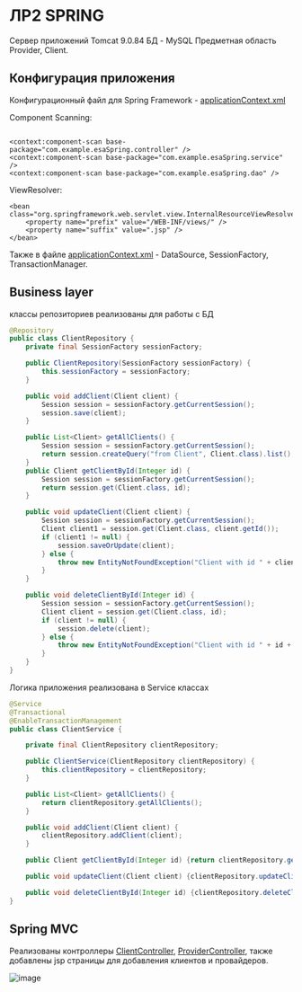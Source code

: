 # ЛР2 SPRING
Сервер приложений Tomcat 9.0.84
БД - MySQL
Предметная область Provider, Client.
## Конфигурация приложения 
Конфигурационный файл для Spring Framework - [applicationContext.xml](https://github.com/badasqi/ESA_Spring/blob/main/src/main/webapp/WEB-INF/applicationContext.xml)

Component Scanning:
```

<context:component-scan base-package="com.example.esaSpring.controller" />
<context:component-scan base-package="com.example.esaSpring.service" />
<context:component-scan base-package="com.example.esaSpring.dao" />
```
ViewResolver:
```
<bean class="org.springframework.web.servlet.view.InternalResourceViewResolver">
    <property name="prefix" value="/WEB-INF/views/" />
    <property name="suffix" value=".jsp" />
</bean>

```
Также в файле [applicationContext.xml](https://github.com/badasqi/ESA_Spring/blob/main/src/main/webapp/WEB-INF/applicationContext.xml) - DataSource, SessionFactory, TransactionManager.


## Business layer
классы репозиториев реализованы для работы с БД
```java
@Repository
public class ClientRepository {
    private final SessionFactory sessionFactory;

    public ClientRepository(SessionFactory sessionFactory) {
        this.sessionFactory = sessionFactory;
    }

    public void addClient(Client client) {
        Session session = sessionFactory.getCurrentSession();
        session.save(client);
    }

    public List<Client> getAllClients() {
        Session session = sessionFactory.getCurrentSession();
        return session.createQuery("from Client", Client.class).list();
    }
    public Client getClientById(Integer id) {
        Session session = sessionFactory.getCurrentSession();
        return session.get(Client.class, id);
    }

    public void updateClient(Client client) {
        Session session = sessionFactory.getCurrentSession();
        Client client1 = session.get(Client.class, client.getId());
        if (client1 != null) {
            session.saveOrUpdate(client);
        } else {
            throw new EntityNotFoundException("Client with id " + client.getId() + " not found.");
        }
    }

    public void deleteClientById(Integer id) {
        Session session = sessionFactory.getCurrentSession();
        Client client = session.get(Client.class, id);
        if (client != null) {
            session.delete(client);
        } else {
            throw new EntityNotFoundException("Client with id " + id + " not found.");
        }
    }
}
```
Логика приложения реализована в Service классах

```java
@Service
@Transactional
@EnableTransactionManagement
public class ClientService {

    private final ClientRepository clientRepository;

    public ClientService(ClientRepository clientRepository) {
        this.clientRepository = clientRepository;
    }

    public List<Client> getAllClients() {
        return clientRepository.getAllClients();
    }

    public void addClient(Client client) {
        clientRepository.addClient(client);
    }

    public Client getClientById(Integer id) {return clientRepository.getClientById(id);}

    public void updateClient(Client client) {clientRepository.updateClient(client);}

    public void deleteClientById(Integer id) {clientRepository.deleteClientById(id);}
}
```

## Spring MVC
Реализованы контроллеры [ClientController](https://github.com/badasqi/ESA_Spring/blob/main/src/main/java/com/example/esaSpring/controller/ClientController.java), [ProviderController](https://github.com/badasqi/ESA_Spring/blob/main/src/main/java/com/example/esaSpring/controller/ProviderController.java), также добавлены jsp страницы для добавления клиентов и провайдеров.


![image](https://github.com/badasqi/ESA_Spring/assets/78803025/43a1ea8e-689e-4d19-9f94-07092e2204e0)


